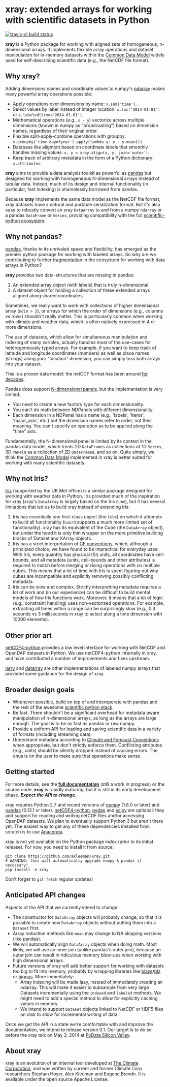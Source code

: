 # xray: extended arrays for working with scientific datasets in Python

[![travis-ci build status](https://travis-ci.org/akleeman/xray.png)][travis]

**xray** is a Python package for working with aligned sets of homogeneous,
n-dimensional arrays. It implements flexible array operations and dataset
manipulation for in-memory datasets within the [Common Data Model][cdm] widely
used for self-describing scientific data (e.g., the NetCDF file format).

[travis]: https://travis-ci.org/akleeman/xray
[cdm]: http://www.unidata.ucar.edu/software/thredds/current/netcdf-java/CDM/

## Why xray?

Adding dimensions names and coordinate values to numpy's [ndarray][ndarray]
makes many powerful array operations possible:

  - Apply operations over dimensions by name: `x.sum('time')`.
  - Select values by label instead of integer location: `x.loc['2014-01-01']`
    or `x.labeled(time='2014-01-01')`.
  - Mathematical operations (e.g., `x - y`) vectorize across multiple
    dimensions (known in numpy as "broadcasting") based on dimension names,
    regardless of their original order.
  - Flexible split-apply-combine operations with groupby:
    `x.groupby('time.dayofyear').apply(lambda y: y - y.mean())`.
  - Database like aligment based on coordinate labels that smoothly
    handles missing values: `x, y = xray.align(x, y, join='outer')`.
  - Keep track of arbitrary metadata in the form of a Python dictionary:
    `x.attributes`.

**xray** aims to provide a data analysis toolkit as powerful as
[pandas][pandas] but designed for working with homogeneous N-dimensional
arrays instead of tabular data. Indeed, much of its design and internal
functionality (in particular, fast indexing) is shamelessly borrowed from
pandas.

Because **xray** implements the same data model as the NetCDF file format,
xray datasets have a natural and portable serialization format. But it's
also easy to robustly convert an xray `DataArray` to and from a numpy
`ndarray` or a pandas `DataFrame` or `Series`, providing compatibility with
the full [scientific-python ecosystem][scipy].

[pandas]: http://pandas.pydata.org/
[scipy]: http://scipy.org/
[ndarray]: http://docs.scipy.org/doc/numpy/reference/arrays.ndarray.html

## Why not pandas?

[pandas][pandas], thanks to its unrivaled speed and flexibility, has emerged
as the premier python package for working with labeled arrays. So why are we
contributing to further [fragmentation][fragmentation] in the ecosystem for
working with data arrays in Python?

**xray** provides two data-structures that are missing in pandas:

  1. An extended array object (with labels) that is truly n-dimensional.
  2. A dataset object for holding a collection of these extended arrays
     aligned along shared coordinates.

Sometimes, we really want to work with collections of higher dimensional array
(`ndim > 2`), or arrays for which the order of dimensions (e.g., columns vs
rows) shouldn't really matter. This is particularly common when working with
climate and weather data, which is often natively expressed in 4 or more
dimensions.

The use of datasets, which allow for simultaneous manipulation and indexing of
many varibles, actually handles most of the use-cases for heterogeneously
typed arrays. For example, if you want to keep track of latitude and longitude
coordinates (numbers) as well as place names (strings) along your "location"
dimension, you can simply toss both arrays into your dataset.

This is a proven data model: the netCDF format has been around
[for decades][netcdf-background].

Pandas does support [N-dimensional panels][ndpanel], but the implementation
is very limited:

  - You need to create a new factory type for each dimensionality.
  - You can't do math between NDPanels with different dimensionality.
  - Each dimension in a NDPanel has a name (e.g., 'labels', 'items',
    'major_axis', etc.) but the dimension names refer to order, not their
    meaning. You can't specify an operation as to be applied along the "time"
    axis.

Fundamentally, the N-dimensional panel is limited by its context in the pandas
data model, which treats 2D `DataFrame`s as collections of 1D `Series`, 3D
`Panel`s as a collection of  2D `DataFrame`s, and so on. Quite simply, we
think the [Common Data Model][cdm] implemented in xray is better suited for
working with many scientific datasets.

[fragmentation]: http://wesmckinney.com/blog/?p=77
[netcdf-background]: http://www.unidata.ucar.edu/software/netcdf/docs/background.html
[ndpanel]: http://pandas.pydata.org/pandas-docs/stable/dsintro.html#panelnd-experimental

## Why not Iris?

[Iris][iris] (supported by the UK Met office) is a similar package designed
for working with weather data in Python. Iris provided much of the inspiration
for xray (xray's `DataArray` is largely based on the Iris `Cube`), but it has
several limitations that led us to build xray instead of extending Iris:

  1. Iris has essentially one first-class object (the `Cube`) on which it
     attempts to build all functionality (`Coord` supports a much more
     limited set of functionality). xray has its equivalent of the Cube
     (the `DataArray` object), but under the hood it is only thin wrapper
     on the more primitive building blocks of Dataset and XArray objects.
  2. Iris has a strict interpretation of [CF conventions][cf], which,
     although a principled choice, we have found to be impractical for
     everyday uses. With Iris, every quantity has physical (SI) units, all
     coordinates have cell-bounds, and all metadata (units, cell-bounds and
     other attributes) is required to match before merging or doing
     operations with on multiple cubes. This means that a lot of time with
     Iris is spent figuring out why cubes are incompatible and explicitly
     removing possibly conflicting metadata.
  3. Iris can be slow and complex. Strictly interpretting metadata requires
     a lot of work and (in our experience) can be difficult to build mental
     models of how Iris functions work. Moreover, it means that a lot of
     logic (e.g., constraint handling) uses non-vectorized operations. For
     example, extracting all times within a range can be surprisingly slow
     (e.g., 0.3 seconds vs 3 milliseconds in xray to select along a time
     dimension with 10000 elements).

[iris]: http://scitools.org.uk/iris/
[cf]: http://cf-pcmdi.llnl.gov/documents/cf-conventions/1.6/cf-conventions.html

## Other prior art

[netCDF4-python][nc4] provides a low level interface for working with
NetCDF and OpenDAP datasets in Python. We use netCDF4-python internally in
xray, and have contributed a number of improvements and fixes upstream.

[larry][larry] and [datarray][datarray] are other implementations of
labeled numpy arrays that provided some guidance for the design of xray.

[nc4]: https://github.com/Unidata/netcdf4-python
[larry]: https://pypi.python.org/pypi/la
[datarray]: https://github.com/fperez/datarray

## Broader design goals

  - Whenever possible, build on top of and interoperate with pandas and the
    rest of the awesome [scientific python stack][scipy].
  - Be fast. There shouldn't be a significant overhead for metadata aware
    manipulation of n-dimensional arrays, as long as the arrays are large
    enough. The goal is to be as fast as pandas or raw numpy.
  - Provide a uniform API for loading and saving scientific data in a variety
    of formats (including streaming data).
  - Understand metadata according to [Climate and Forecast Conventions][cf]
    when appropriate, but don't strictly enforce them. Conflicting attributes
    (e.g., units) should be silently dropped instead of causing errors. The
    onus is on the user to make sure that operations make sense.

## Getting started

For more details, see the **[full documentation][docs]** (still a work in
progress) or the source code. **xray** is rapidly maturing, but it is still in
its early development phase. ***Expect the API to change.***

xray requires Python 2.7 and recent versions of [numpy][numpy] (1.8.0 or
later) and [pandas][pandas] (0.13.1 or later). [netCDF4-python][nc4],
[pydap][pydap] and [scipy][scipy] are optional: they add support for reading
and writing netCDF files and/or accessing OpenDAP datasets. We plan to
eventually support Python 3 but aren't there yet. The easiest way to get any
of these dependencies installed from scratch is to use [Anaconda][anaconda].

xray is not yet available on the Python package index (prior to its initial
release). For now, you need to install it from source:

    git clone https://github.com/akleeman/xray.git
    # WARNING: this will automatically upgrade numpy & pandas if necessary!
    pip install -e xray

Don't forget to `git fetch` regular updates!

[docs]: http://xray.readthedocs.org/
[numpy]: http://www.numpy.org/
[pydap]: http://www.pydap.org/
[anaconda]: https://store.continuum.io/cshop/anaconda/

## Anticipated API changes

Aspects of the API that we currently intend to change:

 - The constructor for `DataArray` objects will probably change, so that it
   is possible to create new `DataArray` objects without putting them into a
   `Dataset` first.
 - Array reduction methods like `mean` may change to NA skipping versions
   (like pandas).
 - We will automatically align `DataArray` objects when doing math. Most
   likely, we will use an inner join (unlike pandas's outer join), because an
   outer join can result in ridiculous memory blow-ups when working with high
   dimensional arrays.
 - Future versions of xray will add better support for working with datasets
   too big to fit into memory, probably by wrapping libraries like
   [blaze][blaze]/[blz][blz] or [biggus][biggus]. More immediately:
   - Array indexing will be made lazy, instead of immediately creating an
     ndarray. This will make it easier to subsample from very large Datasets
     incrementally using the `indexed` and `labeled` methods. We might need to
     add a special method to allow for explicitly caching values in memory.
   - We intend to support `Dataset` objects linked to NetCDF or HDF5 files on
     disk to allow for incremental writing of data.

Once we get the API in a state we're comfortable with and improve the
documentation, we intend to release version 0.1. Our target is to do so before
the xray talk on May 3, 2014 at [PyData Silicon Valley][pydata].

[pydata]: http://pydata.org/sv2014/
[blaze]: https://github.com/ContinuumIO/blaze/
[blz]: https://github.com/ContinuumIO/blz
[biggus]: https://github.com/SciTools/biggus

## About xray

xray is an evolution of an internal tool developed at
[The Climate Corporation][tcc], and was written by current and former Climate
Corp researchers Stephan Hoyer, Alex Kleeman and Eugene Brevdo. It is
available under the open source Apache License.

[tcc]: http://climate.com/
